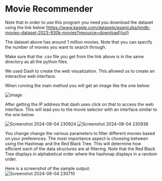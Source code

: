 # Movie Recommender

Note that in order to use this program you need you download the dataset using the link below
[https://www.kaggle.com/datasets/asaniczka/tmdb-movies-dataset-2023-930k-movies?resource=download](url)

The dataset above has around 1 million movies. Note that you can specify the number of movies you want to search through. 

Make sure that the .csv file you get from the link above is in the same directory as all the python files.

We used Dash to create the web visualization. This allowed us to create an interactive web interface.

When running the main method you will get an image like the one below:

![image](https://github.com/user-attachments/assets/2f136d72-bc1f-41d1-bc03-99b02966bc3d)

After getting the IP address that dash uses click on that to access the web interface. This will lead you to the movie selector with an interface similar to the one below:

![Screenshot 2024-08-04 230924](https://github.com/user-attachments/assets/026ee8d1-6b16-43e8-aa2c-c71ca9a00e28)
![Screenshot 2024-08-04 230938](https://github.com/user-attachments/assets/4b4c67b4-cc73-400c-877b-3c67376208ff)

You change change the various parameters to filter different movies based on your preferences. The most importance aspect is choosing between using the Hashmap and the Red Black Tree. This will determine how efficient each of the data structures are at filtering. Note that the Red Black Tree displays in alphabetical order where the hashmap displays in a random order.

Here is a screenshot of the sample output:
![Screenshot 2024-08-04 230710](https://github.com/user-attachments/assets/a345d742-d435-4c2b-9609-1c95949e59b4)
